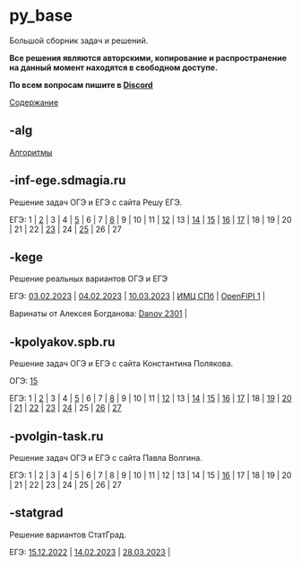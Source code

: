 # py_base
Большой сборник задач и решений.

**Все решения являются авторскими, копирование и распространение на данный момент находятся в свободном доступе.**

**По всем вопросам пишите в [Discord](https://discordapp.com/users/414556399830433795/)**

[Содержание](https://github.com/koka-land/py_base/wiki/%D0%A1%D0%BE%D0%B4%D0%B5%D1%80%D0%B6%D0%B0%D0%BD%D0%B8%D0%B5)

## -alg
[Алгоритмы](https://github.com/koka-land/py_base/wiki/%D0%90%D0%BB%D0%B3%D0%BE%D1%80%D0%B8%D1%82%D0%BC%D1%8B)

## -inf-ege.sdmagia.ru
Решение задач ОГЭ и ЕГЭ с сайта Решу ЕГЭ.

ЕГЭ: 
1 |
[2](https://github.com/koka-land/py_base/tree/master/inf-ege.sdamgia.ru/gia_11/t_02) |
3 |
4 |
[5](https://github.com/koka-land/py_base/tree/master/inf-ege.sdamgia.ru/gia_11/t_05) |
6 |
7 |
[8](https://github.com/koka-land/py_base/tree/master/inf-ege.sdamgia.ru/gia_11/t_08) |
9 |
10 |
11 |
[12](https://github.com/koka-land/py_base/tree/master/inf-ege.sdamgia.ru/gia_11/t_12) |
13 |
[14](https://github.com/koka-land/py_base/tree/master/inf-ege.sdamgia.ru/gia_11/t_14) |
[15](https://github.com/koka-land/py_base/tree/master/inf-ege.sdamgia.ru/gia_11/t_15) |
[16](https://github.com/koka-land/py_base/tree/master/inf-ege.sdamgia.ru/gia_11/t_16) |
[17](https://github.com/koka-land/py_base/tree/master/inf-ege.sdamgia.ru/gia_11/t_17) |
18 |
19 |
20 |
21 |
22 |
[23](https://github.com/koka-land/py_base/tree/master/inf-ege.sdamgia.ru/gia_11/t_23) |
24 |
[25](https://github.com/koka-land/py_base/tree/master/inf-ege.sdamgia.ru/gia_11/t_25) |
26 |
27

## -kege
Решение реальных вариантов ОГЭ и ЕГЭ

ЕГЭ: 
[03.02.2023](https://github.com/koka-land/py_base/tree/master/kege/gia_11/03_02_2023) |
[04.02.2023](https://github.com/koka-land/py_base/tree/master/kege/gia_11/04_02_2023) |
[10.03.2023](https://github.com/koka-land/py_base/tree/master/kege/gia_11/10_03_2023) |
[ИМЦ СПб](https://github.com/koka-land/py_base/tree/master/kege/gia_11/imc_spb) |
[OpenFIPI 1](https://github.com/koka-land/py_base/tree/master/kege/gia_11/openfipi_1) |

Варинаты от Алексея Богданова:
[Danov 2301](https://github.com/koka-land/py_base/tree/master/kege/gia_11/danov2302) |

## -kpolyakov.spb.ru
Решение задач ОГЭ и ЕГЭ с сайта Константина Полякова.

ОГЭ:
[15](https://github.com/koka-land/py_base/tree/master/kpolyakov.spb.ru/gia_9/t_15)

ЕГЭ: 
1 |
[2](https://github.com/koka-land/py_base/tree/master/kpolyakov.spb.ru/gia_11/t_02) |
3 |
4 |
[5](https://github.com/koka-land/py_base/tree/master/kpolyakov.spb.ru/gia_11/t_05) |
6 |
7 |
[8](https://github.com/koka-land/py_base/tree/master/kpolyakov.spb.ru/gia_11/t_08) |
9 |
10 |
11 |
[12](https://github.com/koka-land/py_base/tree/master/kpolyakov.spb.ru/gia_11/t_12) |
13 |
[14](https://github.com/koka-land/py_base/tree/master/kpolyakov.spb.ru/gia_11/t_14) |
[15](https://github.com/koka-land/py_base/tree/master/kpolyakov.spb.ru/gia_11/t_15) |
[16](https://github.com/koka-land/py_base/tree/master/kpolyakov.spb.ru/gia_11/t_16) |
[17](https://github.com/koka-land/py_base/tree/master/kpolyakov.spb.ru/gia_11/t_17) |
18 |
[19](https://github.com/koka-land/py_base/tree/master/kpolyakov.spb.ru/gia_11/t_19) |
[20](https://github.com/koka-land/py_base/tree/master/kpolyakov.spb.ru/gia_11/t_20) |
[21](https://github.com/koka-land/py_base/tree/master/kpolyakov.spb.ru/gia_11/t_21) |
[22](https://github.com/koka-land/py_base/tree/master/kpolyakov.spb.ru/gia_11/t_22) |
[23](https://github.com/koka-land/py_base/tree/master/kpolyakov.spb.ru/gia_11/t_23) |
[24](https://github.com/koka-land/py_base/tree/master/kpolyakov.spb.ru/gia_11/t_24) |
25 |
[26](https://github.com/koka-land/py_base/tree/master/kpolyakov.spb.ru/gia_11/t_26) |
[27](https://github.com/koka-land/py_base/tree/master/kpolyakov.spb.ru/gia_11/t_27)

## -pvolgin-task.ru
Решение задач ОГЭ и ЕГЭ с сайта Павла Волгина.

ЕГЭ: 
1 |
2 |
3 |
4 |
5 |
6 |
7 |
8 |
9 |
10 |
11 |
12 |
13 |
14 |
15 |
[16](https://github.com/koka-land/py_base/tree/master/pvolgin-task.ru/gia_11/t_16) |
17 |
18 |
19 |
20 |
21 |
22 |
23 |
24 |
25 |
26 |
27

## -statgrad
Решение вариантов СтатГрад.

ЕГЭ: 
[15.12.2022](https://github.com/koka-land/py_base/tree/master/statgrad/15_12_2022) |
[14.02.2023](https://github.com/koka-land/py_base/tree/master/statgrad/14_02_2023) |
[28.03.2023](https://github.com/koka-land/py_base/tree/master/statgrad/28_03_2023) |
